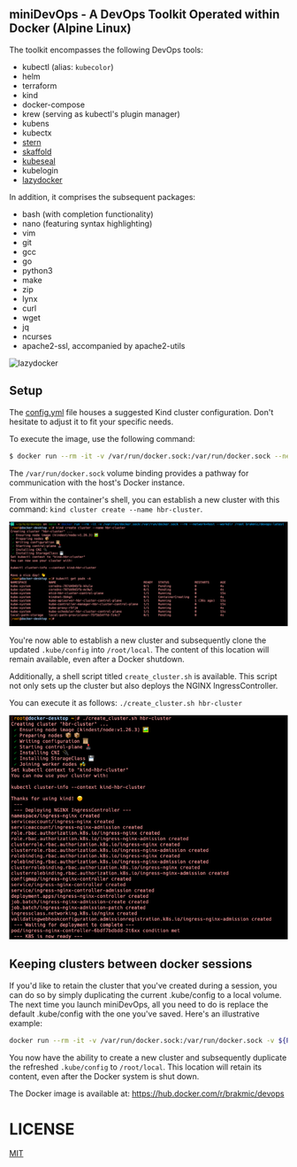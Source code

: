 ## miniDevOps - A DevOps Toolkit Operated within Docker (Alpine Linux)

The toolkit encompasses the following DevOps tools:

* kubectl (alias: `kubecolor`)
* helm
* terraform
* kind
* docker-compose
* krew (serving as kubectl's plugin manager)
* kubens
* kubectx
* [stern](howtos/stern.md)
* [skaffold](howtos/skaffold.md)
* [kubeseal](howtos/kubeseal.md)
* kubelogin
* [lazydocker](https://github.com/jesseduffield/lazydocker)

In addition, it comprises the subsequent packages:

* bash (with completion functionality)
* nano (featuring syntax highlighting)
* vim
* git
* gcc
* go
* python3
* make
* zip
* lynx
* curl
* wget
* jq
* ncurses
* apache2-ssl, accompanied by apache2-utils

![lazydocker](./gifs/lazydocker.gif)

## Setup

The [config.yml](./config.yml) file houses a suggested Kind cluster configuration. Don't hesitate to adjust it to fit your specific needs.

To execute the image, use the following command:

```bash
$ docker run --rm -it -v /var/run/docker.sock:/var/run/docker.sock --network=host --workdir /root brakmic/devops:latest
```

The `/var/run/docker.sock` volume binding provides a pathway for communication with the host's Docker instance.

From within the container's shell, you can establish a new cluster with this command: `kind cluster create --name hbr-cluster`.


[![mini_devops](./images/minidevops.png)](https://github.com/brakmic/miniDevOps/blob/dc198a8a54af670753833408d7263432a31a40cf/images/minidevops.png)

You're now able to establish a new cluster and subsequently clone the updated `.kube/config` into `/root/local`. The content of this location will remain available, even after a Docker shutdown.

Additionally, a shell script titled `create_cluster.sh` is available. This script not only sets up the cluster but also deploys the NGINX IngressController.

You can execute it as follows: `./create_cluster.sh hbr-cluster`

[![create_cluster_script](./images/setup_cluster.png)](https://github.com/brakmic/miniDevOps/blob/dc198a8a54af670753833408d7263432a31a40cf/images/setup_cluster.png)

## Keeping clusters between docker sessions

If you'd like to retain the cluster that you've created during a session, you can do so by simply duplicating the current .kube/config to a local volume. The next time you launch miniDevOps, all you need to do is replace the default .kube/config with the one you've saved. Here's an illustrative example:


```bash
docker run --rm -it -v /var/run/docker.sock:/var/run/docker.sock -v ${PWD}:/root/local --rm --network=host --workdir /root brakmic/devops:latest
```

You now have the ability to create a new cluster and subsequently duplicate the refreshed `.kube/config` to `/root/local`. This location will retain its content, even after the Docker system is shut down.

The Docker image is available at: https://hub.docker.com/r/brakmic/devops

# LICENSE
[MIT](LICENSE.md)

